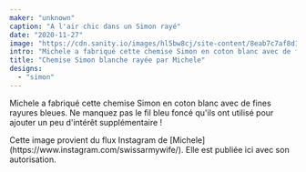 ```yaml
---
maker: "unknown"
caption: "A l'air chic dans un Simon rayé"
date: "2020-11-27"
image: "https://cdn.sanity.io/images/hl5bw8cj/site-content/8eab7c7af8d12449b5763eb6747a2d7ba27fb637-1080x1080.jpg"
intro: "Michele a fabriqué cette chemise Simon en coton blanc avec de fines rayures bleues. Ne manquez pas le fil bleu foncé qu'ils ont utilisé pour ajouter un peu d'intérêt supplémentaire !"
title: "Chemise Simon blanche rayée par Michele"
designs:
  - "simon"
---
```


Michele a fabriqué cette chemise Simon en coton blanc avec de fines rayures bleues. Ne manquez pas le fil bleu foncé qu'ils ont utilisé pour ajouter un peu d'intérêt supplémentaire !

<Note>
Cette image provient du flux Instagram de [Michele](https://www.instagram.com/swissarmywife/). Elle est publiée ici avec son autorisation.
</Note>


